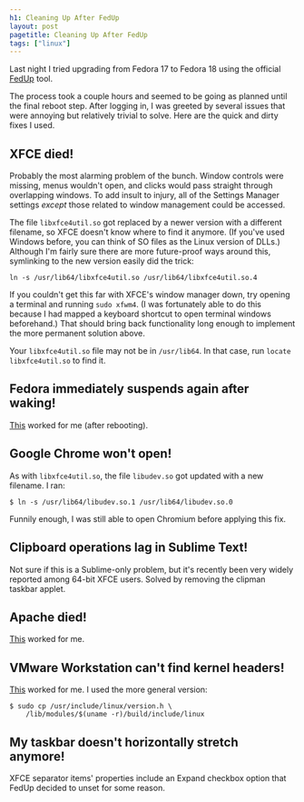 ```yaml
---
h1: Cleaning Up After FedUp
layout: post
pagetitle: Cleaning Up After FedUp
tags: ["linux"]
---
```

Last night I tried upgrading from Fedora 17 to Fedora 18 using the official [FedUp](https://fedoraproject.org/wiki/FedUp#How_Can_I_Upgrade_My_System_with_FedUp.3F) tool.

The process took a couple hours and seemed to be going as planned until the final reboot step. After logging in, I was greeted by several issues that were annoying but relatively trivial to solve. Here are the quick and dirty fixes I used.


## XFCE died!

Probably the most alarming problem of the bunch. Window controls were missing, menus wouldn't open, and clicks would pass straight through overlapping windows. To add insult to injury, all of the Settings Manager settings *except* those related to window management could be accessed.

The file `libxfce4util.so` got replaced by a newer version with a different filename, so XFCE doesn't know where to find it anymore. (If you've used Windows before, you can think of SO files as the Linux version of DLLs.) Although I'm fairly sure there are more future-proof ways around this, symlinking to the new version easily did the trick:

```shell
ln -s /usr/lib64/libxfce4util.so /usr/lib64/libxfce4util.so.4
```

If you couldn't get this far with XFCE's window manager down, try opening a terminal and running `sudo xfwm4`. (I was fortunately able to do this because I had mapped a keyboard shortcut to open terminal windows beforehand.) That should bring back functionality long enough to implement the more permanent solution above.

Your `libxfce4util.so` file may not be in `/usr/lib64`. In that case, run `locate libxfce4util.so` to find it.

## Fedora immediately suspends again after waking!

[This](http://permalink.gmane.org/gmane.linux.redhat.fedora.general/423527) worked for me (after rebooting).

## Google Chrome won't open!

As with `libxfce4util.so`, the file `libudev.so` got updated with a new filename. I ran:

```shell
$ ln -s /usr/lib64/libudev.so.1 /usr/lib64/libudev.so.0
```

Funnily enough, I was still able to open Chromium before applying this fix.

## Clipboard operations lag in Sublime Text!

Not sure if this is a Sublime-only problem, but it's recently been very widely reported among 64-bit XFCE users. Solved by removing the clipman taskbar applet.
## Apache died!

[This](http://www.yodi.sg/fix-httpd-apache-wont-start-problem-in-fedora-18/) worked for me.

## VMware Workstation can't find kernel headers!

[This](https://ask.fedoraproject.org/question/3485/vmware-player-f18-kernel-headers?answer=4993#answer-container-4993) worked for me. I used the more general version:

```shell
$ sudo cp /usr/include/linux/version.h \
    /lib/modules/$(uname -r)/build/include/linux
```

## My taskbar doesn't horizontally stretch anymore!

XFCE separator items' properties include an Expand checkbox option that FedUp decided to unset for some reason.
